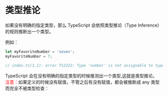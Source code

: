 # 类型推论

如果没有明确的指定类型，那么 TypeScript 会依照类型推论（Type Inference）的规则推断出一个类型。

例如：
```js
let myFavoriteNumber = 'seven';
myFavoriteNumber = 7;

// index.ts(2,1): error TS2322: Type 'number' is not assignable to type 'string'.
```
TypeScript 会在没有明确的指定类型的时候推测出一个类型,这就是类型推论。
<br>
<font color=red>注意：</font>如果定义的时候没有赋值，不管之后有没有赋值，都会被推断成 any 类型而完全不被类型检查：